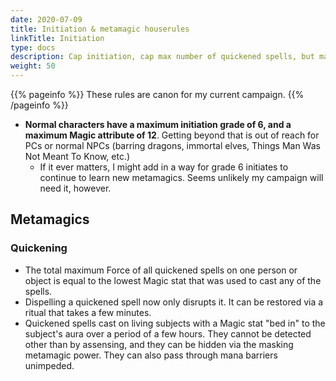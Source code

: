 ```yaml
---
date: 2020-07-09
title: Initiation & metamagic houserules
linkTitle: Initiation
type: docs
description: Cap initiation, cap max number of quickened spells, but make quickened spells more durable
weight: 50
---
```


{{% pageinfo %}} 
These rules are canon for my current campaign.
{{% /pageinfo %}}

* **Normal characters have a maximum initiation grade of 6, and a maximum Magic attribute of 12**. Getting beyond that is out of reach for PCs or normal NPCs (barring dragons, immortal elves, Things Man Was Not Meant To Know, etc.)
	* If it ever matters, I might add in a way for grade 6 initiates to continue to learn new metamagics. Seems unlikely my campaign will need it, however.


## Metamagics

### Quickening

* The total maximum Force of all quickened spells on one person or object is equal to the lowest Magic stat that was used to cast any of the spells.
* Dispelling a quickened spell now only disrupts it. It can be restored via a ritual that takes a few minutes.
* Quickened spells cast on living subjects with a Magic stat "bed in" to the subject's aura over a period of a few hours. They cannot be detected other than by assensing, and they can be hidden via the masking metamagic power. They can also pass through mana barriers unimpeded.